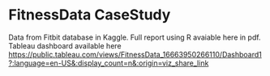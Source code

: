 # FitnessData CaseStudy

Data from Fitbit database in Kaggle. 
Full report using R avaiable here in pdf. 
Tableau dashboard available here https://public.tableau.com/views/FitnessData_16663950266110/Dashboard1?:language=en-US&:display_count=n&:origin=viz_share_link

